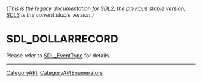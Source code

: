 ###### (This is the legacy documentation for SDL2, the previous stable version; [SDL3](https://wiki.libsdl.org/SDL3/) is the current stable version.)
# SDL_DOLLARRECORD

Please refer to [SDL_EventType](SDL_EventType) for details.

----
[CategoryAPI](CategoryAPI), [CategoryAPIEnumerators](CategoryAPIEnumerators)

